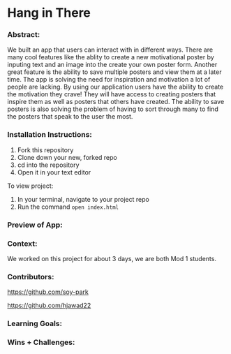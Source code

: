 
# Hang in There  

### Abstract:
[//]: <> (Briefly describe what you built and its features. What problem is the app solving? How does this application solve that problem?)

We built an app that users can interact with in different ways. There are many cool features like the ablity to create a new motivational poster by inputing text and an image into the create your own poster form. Another great feature is the ability to save multiple posters and view them at a later time. The app is solving the need for inspiration and motivation a lot of people are lacking. By using our application users have the ability to create the motivation they crave! They will have access to creating posters that inspire them as well as posters that others have created. The ability to save posters is also solving the problem of having to sort through many to find the posters that speak to the user the most. 


### Installation Instructions:
[//]: <> (What steps does a person have to take to get your app cloned down and running?)

1. Fork this repository
2. Clone down your new, forked repo
3. cd into the repository
4. Open it in your text editor

To view project:

1. In your terminal, navigate to your project repo
2. Run the command `open index.html`


### Preview of App:
[//]: <> (Provide ONE gif or screenshot of your application - choose the "coolest" piece of functionality to show off.)

### Context:
[//]: <> (Give some context for the project here. How long did you have to work on it? How far into the Turing program are you?)

We worked on this project for about 3 days, we are both Mod 1 students. 

### Contributors:
[//]: <> (Who worked on this application? Link to their GitHubs.)

https://github.com/soy-park

https://github.com/hjawad22

### Learning Goals:
[//]: <> (What were the learning goals of this project? What tech did you work with?)

### Wins + Challenges:
[//]: <> (What are 2-3 wins you have from this project? What were some challenges you faced - and how did you get over them?)
